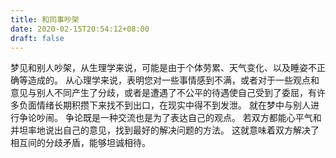 ```yaml
---
title: 和同事吵架
date: 2020-02-15T20:54:12+08:00
draft: false
---
```


梦见和别人吵架，从生理学来说，可能是由于个体劳累、天气变化、以及睡姿不正确等造成的。
从心理学来说，表明您对一些事情感到不满，或者对于一些观点和意见与别人不同产生了分歧，或者是遭遇了不公平的待遇使自己受到了委屈，有许多负面情绪长期积攒下来找不到出口，在现实中得不到发泄。
就在梦中与别人进行争论吵闹。
争论既是一种交流也是为了表达自己的观点。
若双方都能心平气和并坦率地说出自己的意见，找到最好的解决问题的方法。
这就意味着双方解决了相互间的分歧矛盾，能够坦诚相待。
